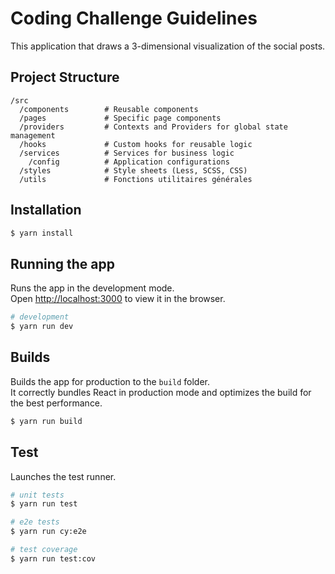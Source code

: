 # Coding Challenge Guidelines

This application that draws a 3-dimensional visualization of the social posts.

## Project Structure

```text
/src
  /components        # Reusable components
  /pages             # Specific page components
  /providers         # Contexts and Providers for global state management
  /hooks             # Custom hooks for reusable logic
  /services          # Services for business logic
    /config          # Application configurations
  /styles            # Style sheets (Less, SCSS, CSS)
  /utils             # Fonctions utilitaires générales
```

## Installation

```bash
$ yarn install
```

## Running the app

Runs the app in the development mode.\
Open [http://localhost:3000](http://localhost:3000) to view it in the browser.

```bash
# development
$ yarn run dev
```

## Builds

Builds the app for production to the `build` folder.\
It correctly bundles React in production mode and optimizes the build for the best performance.

```bash
$ yarn run build
```

## Test

Launches the test runner.

```bash
# unit tests
$ yarn run test

# e2e tests
$ yarn run cy:e2e

# test coverage
$ yarn run test:cov
```
